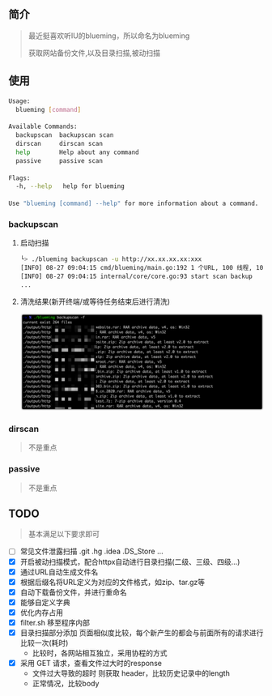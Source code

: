 ## 简介

> 最近挺喜欢听IU的blueming，所以命名为blueming
> 
> 获取网站备份文件,以及目录扫描,被动扫描

## 使用

```bash
Usage:
  blueming [command]

Available Commands:
  backupscan  backupscan scan
  dirscan     dirscan scan
  help        Help about any command
  passive     passive scan

Flags:
  -h, --help   help for blueming

Use "blueming [command] --help" for more information about a command.
```

### backupscan

1. 启动扫描

   ```bash
   └> ./blueming backupscan -u http://xx.xx.xx.xx:xxx
   [INFO] 08-27 09:04:15 cmd/blueming/main.go:192 1 个URL, 100 线程, 10 超时
   [INFO] 08-27 09:04:15 internal/core/core.go:93 start scan backup
   ...
   ```

2. 清洗结果(新开终端/或等待任务结束后进行清洗)

   ![image-20210827090928254](.images/image-20210827090928254.png)

### dirscan

> 不是重点

### passive

> 不是重点

## TODO

> 基本满足以下要求即可

- [ ] 常见文件泄露扫描 .git .hg .idea .DS_Store ...
- [x] 开启被动扫描模式，配合httpx自动进行目录扫描(二级、三级、四级...)
- [x] 通过URL自动生成文件名
- [x] 根据后缀名将URL定义为对应的文件格式，如zip、tar.gz等
- [x] 自动下载备份文件，并进行重命名
- [x] 能够自定义字典
- [x] 优化内存占用
- [x] filter.sh 移至程序内部
- [x] 目录扫描部分添加 页面相似度比较，每个新产生的都会与前面所有的请求进行比较一次(耗时)
  - 比较时，各网站相互独立，采用协程的方式
- [x] 采用 GET 请求，查看文件过大时的response
  - 文件过大导致的超时 则获取 header，比较历史记录中的length
  - 正常情况，比较body
